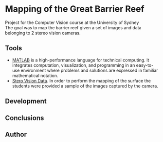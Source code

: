 # Mapping of the Great Barrier Reef
Project for the Computer Vision course at the University of Sydney  
The goal was to map the barrier reef given a set of images and data belonging to 2 stereo vision cameras.

## Tools
- [MATLAB](https://www.mathworks.com/products/matlab.html) is a high-performance language for technical computing. It integrates computation, visualization, and programming in an easy-to-use environment where problems and solutions are expressed in familiar mathematical notation.
- [Stero Vision Data](https://en.wikipedia.org/wiki/Computer_stereo_vision). In order to perform the mapping of the surface the students were provided a sample of the images captured by the camera.

## Development


## Conclusions

## Author
 
